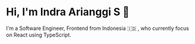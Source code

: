 # Hi, I'm Indra Arianggi S :wave:

I'm a Software Engineer, Frontend from Indonesia :indonesia: , who currently focus on React using TypeScript.

<!--
#### GitHub Profile Stats

<table width="100%">
  <tr>
    <td>
      <img styles="margin-bottom: 1rem;" height="150em" align="center" src="https://github-readme-stats.vercel.app/api?username=indraarianggi&count_private=true&layout=compact&theme=buefy&hide_border=true&show_icons=true&custom_title=Indra Arianggi's GitHub Stats" alt="Indra Arianggi's GitHub Stats" />
    </td>
    <td>
      <img height="150em" align="center" src="https://github-readme-stats.vercel.app/api/top-langs/?username=indraarianggi&langs_count=4&hide=php,java&layout=compact&theme=buefy&hide_border=true" />
    </td>
  </tr>
</table>

**indraarianggi/indraarianggi** is a ✨ _special_ ✨ repository because its `README.md` (this file) appears on your GitHub profile.

Here are some ideas to get you started:

- 🔭 I’m currently working on ...
- 🌱 I’m currently learning ...
- 👯 I’m looking to collaborate on ...
- 🤔 I’m looking for help with ...
- 💬 Ask me about ...
- 📫 How to reach me: ...
- 😄 Pronouns: ...
- ⚡ Fun fact: ...
-->
